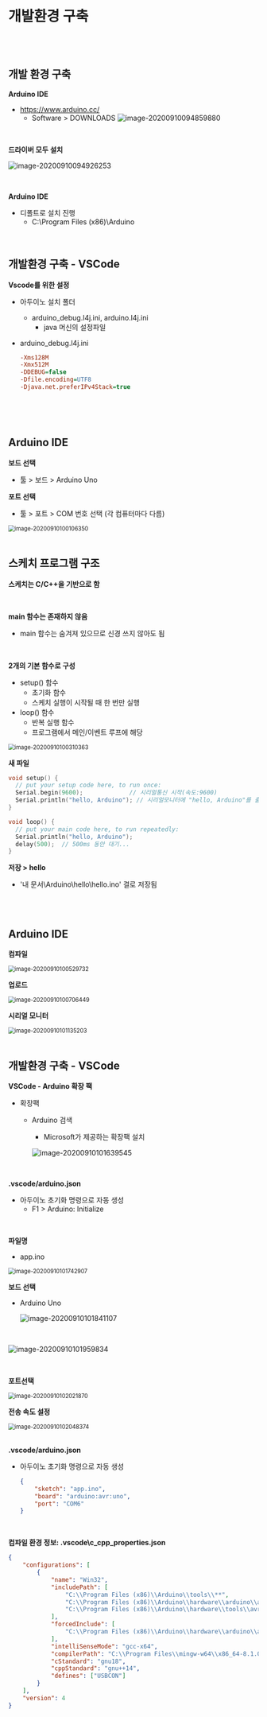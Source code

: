# 개발환경 구축

<br>

  <br>

## 개발 환경 구축

**Arduino IDE**

-   https://www.arduino.cc/
    -   Software > DOWNLOADS
        ![image-20200910094859880](01.개발환경_구축.assets/image-20200910094859880.png)

<br>

**드라이버 모두 설치**

![image-20200910094926253](01.개발환경_구축.assets/image-20200910094926253.png)

<br>

**Arduino IDE**

-   디폴트로 설치 진행
    -   C:\Program Files (x86)\Arduino

<br>

## 개발환경 구축 - VSCode

**Vscode를 위한 설정**

-   아두이노 설치 폴더

    -   arduino_debug.l4j.ini, arduino.l4j.ini 
        -   java 머신의 설정파일

-   arduino_debug.l4j.ini

    ```ini
    -Xms128M
    -Xmx512M
    -DDEBUG=false
    -Dfile.encoding=UTF8
    -Djava.net.preferIPv4Stack=true
    ```

    <br>

  <br>

## Arduino IDE

**보드 선택**

-   툴 > 보드 > Arduino Uno

**포트 선택**

-   툴 > 포트 > COM 번호 선택 (각 컴퓨터마다 다름)

<img src="01.개발환경_구축.assets/image-20200910100106350.png" alt="image-20200910100106350" style="zoom:80%;" />

<br>

  <br>

## 스케치 프로그램 구조

**스케치는 C/C++을 기반으로 함**

<br>

**main 함수는 존재하지 않음**

-   main 함수는 숨겨져 있으므로 신경 쓰지 않아도 됨

<br>

**2개의 기본 함수로 구성**

-   setup() 함수
    -   초기화 함수
    -   스케치 실행이 시작될 때 한 번만 실행
-   loop() 함수
    -   반복 실행 함수
    -   프로그램에서 메인/이벤트 루프에 해당

<img src="01.개발환경_구축.assets/image-20200910100310363.png" alt="image-20200910100310363" style="zoom:80%;" />

  <br>

**새 파일**

```c++
void setup() {
  // put your setup code here, to run once:
  Serial.begin(9600);             // 시리얼통신 시작(속도:9600)
  Serial.println("hello, Arduino"); // 시리얼모니터에 "hello, Arduino"를 출력
}

void loop() {
  // put your main code here, to run repeatedly:
  Serial.println("hello, Arduino");
  delay(500);  // 500ms 동안 대기...
}
```

  

**저장 > hello**

-   '내 문서\Arduino\hello\hello.ino' 결로 저장됨

<br>

<br>

## Arduino IDE

**컴파일**

<img src="01.개발환경_구축.assets/image-20200910100529732.png" alt="image-20200910100529732" style="zoom:80%;" />

  <br>

**업로드**

<img src="01.개발환경_구축.assets/image-20200910100706449.png" alt="image-20200910100706449" style="zoom:80%;" />

  <br>

**시리얼 모니터**

<img src="01.개발환경_구축.assets/image-20200910101135203.png" alt="image-20200910101135203" style="zoom:80%;" />

  

<br>

<br>

## 개발환경 구축 - VSCode

**VSCode - Arduino 확장 팩**

-   확장팩

    -   Arduino 검색

        -   Microsoft가 제공하는 확장팩 설치

        ![image-20200910101639545](01.개발환경_구축.assets/image-20200910101639545.png)

  <br>

 **.vscode/arduino.json**

-   아두이노 초기화 명령으로 자동 생성
    -   F1 > Arduino: Initialize

  <br>

**파일명**

-   app.ino

<img src="01.개발환경_구축.assets/image-20200910101742907.png" alt="image-20200910101742907" style="zoom:80%;" />

  <br>

**보드 선택**

-   Arduino Uno

    ![image-20200910101841107](01.개발환경_구축.assets/image-20200910101841107.png)

  <br>

![image-20200910101959834](01.개발환경_구축.assets/image-20200910101959834.png)

<br>

**포트선택**

<img src="01.개발환경_구축.assets/image-20200910102021870.png" alt="image-20200910102021870" style="zoom:80%;" />

<br>

**전송 속도 설정**

<img src="01.개발환경_구축.assets/image-20200910102048374.png" alt="image-20200910102048374" style="zoom:80%;" />

<br>

  <br>

**.vscode/arduino.json**

-   아두이노 초기화 명령으로 자동 생성

    ```json
    {
        "sketch": "app.ino",
        "board": "arduino:avr:uno",
        "port": "COM6"
    }
    ```

  <br>

**컴파일 환경 정보: .vscode\c_cpp_properties.json**

```json
{
    "configurations": [
        {
            "name": "Win32",
            "includePath": [
                "C:\\Program Files (x86)\\Arduino\\tools\\**",
                "C:\\Program Files (x86)\\Arduino\\hardware\\arduino\\avr\\**",
                "C:\\Program Files (x86)\\Arduino\\hardware\\tools\\avr\\**"
            ],
            "forcedInclude": [
                "C:\\Program Files (x86)\\Arduino\\hardware\\arduino\\avr\\cores\\arduino\\Arduino.h"
            ],
            "intelliSenseMode": "gcc-x64",
            "compilerPath": "C:\\Program Files\\mingw-w64\\x86_64-8.1.0-posix-seh-rt_v6-rev0\\mingw64\\bin\\gcc.exe",
            "cStandard": "gnu18",
            "cppStandard": "gnu++14",
            "defines": ["USBCON"]
        }
    ],
    "version": 4
}
```



